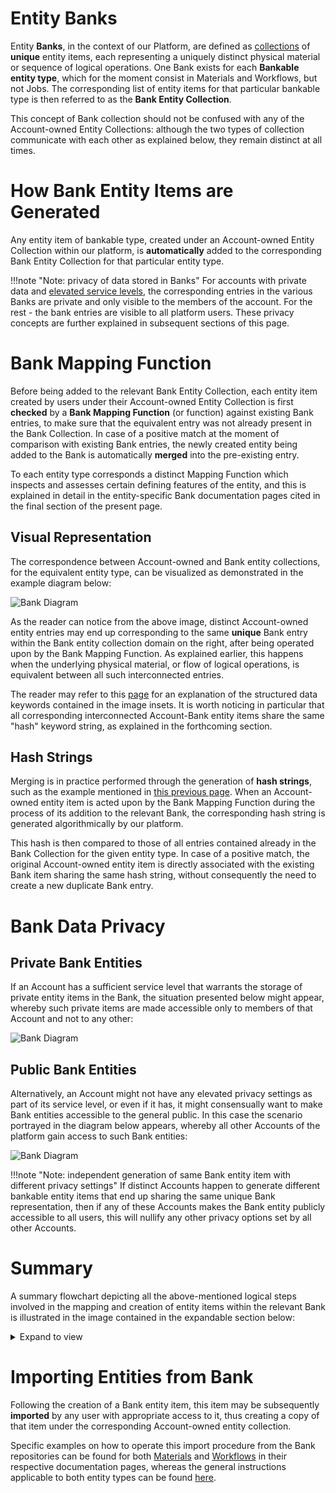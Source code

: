 # Entity Banks

Entity **Banks**, in the context of our Platform, are defined as [collections](/accounts/collections.md) of **unique** entity items, each representing a uniquely distinct physical material or sequence of logical operations. One Bank exists for each **Bankable entity type**, which for the moment consist in Materials and Workflows, but not Jobs. The corresponding list of entity items for that particular bankable type is then referred to  as the **Bank Entity Collection**. 

This concept of Bank collection should not be confused with any of the Account-owned Entity Collections: although the two types of collection communicate with each other as explained below, they remain distinct at all times.


# How Bank Entity Items are Generated

Any entity item of bankable type, created under an Account-owned Entity Collection within our platform, is **automatically** added to the corresponding Bank Entity Collection for that particular entity type. 

!!!note "Note: privacy of data stored in Banks"
    For accounts with private data and  [elevated service levels](/pricing/service-levels.md), the corresponding entries in the various Banks are private and only visible to the members of the account. For the rest - the bank entries are visible to all platform users. These privacy concepts are further explained in subsequent sections of this page. 

# Bank Mapping Function

Before being added to the relevant Bank Entity Collection, each entity item created by users under their Account-owned Entity Collection is first **checked** by a **Bank Mapping Function** (or function) against existing Bank entries, to make sure that the equivalent entry was not already present in the Bank Collection. In case of a positive match at the moment of comparison with existing Bank entries, the newly created entity being added to the Bank is automatically **merged** into the pre-existing entry.

To each entity type corresponds a distinct Mapping Function which inspects and assesses certain defining features of the entity, and this is explained in detail in the entity-specific Bank documentation pages cited in the final section of the present page. 

## Visual Representation

The correspondence between Account-owned and Bank entity collections, for the equivalent entity type, can be visualized as demonstrated in the example diagram below:

![Bank Diagram](/images/Bank-diagram-Mapping.png "Bank Diagram")

As the reader can notice from the above image, distinct Account-owned entity entries <i class="zmdi zmdi-close-circle-o zmdi-hc-border"></i> may end up corresponding to the same **unique** Bank entry <i class="zmdi zmdi-plus-circle-o zmdi-hc-border"></i> within the Bank entity collection domain on the right, after being operated upon by the Bank Mapping Function. As explained earlier, this happens when the underlying physical material, or flow of logical operations, is equivalent between all such interconnected entries.

The reader may refer to this [page](data.md) for an explanation of the structured data keywords contained in the image insets. It is worth noticing in particular that all corresponding interconnected Account-Bank entity items share the same "hash" keyword string, as explained in the forthcoming section.


## Hash Strings

Merging is in practice performed through the generation of **hash strings**, such as the example mentioned in [this previous page](data.md). When an Account-owned entity item is acted upon by the Bank Mapping Function during the process of its addition to the relevant Bank, the corresponding hash string is generated algorithmically by our platform. 

This hash is then compared to those of all entries contained already in the Bank Collection for the given entity type. In case of a positive match, the original Account-owned entity item is directly associated with the existing Bank item sharing the same hash string, without consequently the need to create a new duplicate Bank entry.


# Bank Data Privacy

## Private Bank Entities

If an Account has a sufficient service level that warrants the storage of private entity items in the Bank, the situation presented below might appear, whereby such private items are made accessible only to members of that Account and not to any other:

![Bank Diagram](/images/Bank-diagram-Private.png "Bank Diagram")

## Public Bank Entities

Alternatively, an Account might not have any elevated privacy settings as part of its service level, or even if it has, it might consensually want to make Bank entities accessible to the general public. In this case the scenario portrayed in the diagram below appears, whereby all other Accounts of the platform gain access to such Bank entities:

![Bank Diagram](/images/Bank-diagram-Public.png "Bank Diagram")

!!!note "Note: independent generation of same Bank entity item with different privacy settings"
    If distinct Accounts happen to generate different bankable entity items that end up sharing the same unique Bank representation, then if any of these Accounts makes the Bank entity publicly accessible to all users, this will nullify any other privacy options set by all other Accounts. 


# Summary

A summary  flowchart depicting all the above-mentioned  logical steps involved in the mapping and creation of entity items within the relevant Bank is illustrated in the image contained in the expandable section below: 

<details>
  <summary>
     Expand to view
  </summary> 
    
  ![Bank Diagram](/images/Bank-Flowchart.png "Bank Diagram")
  
  </details>
  

# Importing Entities from Bank

Following the creation of a Bank entity item, this item may be subsequently **imported** by any user with appropriate access to it, thus creating a copy of that item under the corresponding Account-owned entity collection.

Specific examples on how to operate this import procedure from the Bank repositories can be found for both [Materials](/materials/bank.md) and [Workflows](/workflows/bank.md) in their respective documentation pages, whereas the general instructions applicable to both entity types can be found [here](actions/copy-bank.md).
